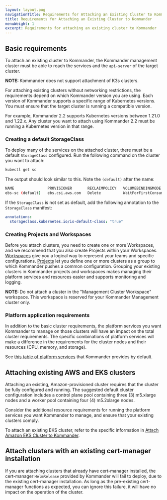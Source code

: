 ```yaml
---
layout: layout.pug
navigationTitle: Requirements for Attaching an Existing Cluster to Kommander
title: Requirements for Attaching an Existing Cluster to Kommander
menuWeight: 1
excerpt: Requirements for attaching an existing cluster to Kommander
---
```


## Basic requirements

To attach an existing cluster to Kommander, the Kommander management cluster must be able to reach the services and the `api-server` of the target cluster.

<!--- You can attach existing clusters with or without networking restrictions to Kommander. These networking restrictions refer to clusters that are located in a DMZ, behind a proxy server or a firewall, or that have additional requirements for access. -->

<p class="message--note"><strong>NOTE: </strong>Kommander does not support attachment of K3s clusters.</p>

For attaching existing clusters without networking restrictions, the requirements depend on which Kommander version you are using. Each version of Kommander supports a specific range of Kubernetes versions. You must ensure that the target cluster is running a compatible version.

For example, Kommander 2.2 supports Kubernetes versions between 1.21.0 and 1.22.x. Any cluster you want to attach using Kommander 2.2 must be running a Kubernetes version in that range.

<!--- For attaching clusters with networking restrictions the Kubernetes version of the cluster you want to attach must be greater than or equal to version 1.19.x. For these types of clusters, the Kommander cluster uses a tunnel to access the clusters you plan to attach. Any managed service you want to expose in the Kommander cluster requires the creation of a reverse proxy, or the use of HTTPS_PROXY environment variables that point to the Kommander tunnel proxy server.

When working with clusters that have networking restrictions, you will need to apply some YAML manifests on the existing cluster, so that Kommander can collect a resulting `kubeconfig` file used to establish the tunnel. When you use the DKP UI, this is handled for you. If you choose to use the manual [CLI attachment process][manual_cli_attachment], you will apply those manifests as part of the procedure. -->

### Creating a default StorageClass

To deploy many of the services on the attached cluster, there must be a default `StorageClass` configured. Run the following command on the cluster you want to attach:

```bash
kubectl get sc
```

The output should look similar to this. Note the `(default)` after the name:

```sh
NAME               PROVISIONER       RECLAIMPOLICY   VOLUMEBINDINGMODE      ALLOWVOLUMEEXPANSION   AGE
ebs-sc (default)   ebs.csi.aws.com   Delete          WaitForFirstConsumer   false                  41s
```

If the `StorageClass` is not set as default, add the following annotation to the `StorageClass` manifest:

```yaml
annotations:
  storageclass.kubernetes.io/is-default-class: "true"
```

### Creating Projects and Workspaces

Before you attach clusters, you need to create one or more Workspaces, and we recommend that you also create Projects within your Workspaces. [Workspaces][workspaces] give you a logical way to represent your teams and specific configurations. [Projects][projects] let you define one or more clusters as a group to which Kommander pushes a common configuration. Grouping your existing clusters in Kommander projects and workspaces makes managing their platform services and resources easier and supports monitoring and logging.

<p class="message--note"><strong>NOTE: </strong>Do not attach a cluster in the "Management Cluster Workspace" workspace. This workspace is reserved for your Kommander Management cluster only.</p>

### Platform application requirements

In addition to the basic cluster requirements, the platform services you want Kommander to manage on those clusters will have an impact on the total cluster requirements. The specific combinations of platform services will make a difference in the requirements for the cluster nodes and their resources (CPU, memory, and storage).

See [this table of platform services][workspace-platform-applications-table] that Kommander provides by default.

## Attaching existing AWS and EKS clusters

Attaching an existing, Amazon-provisioned cluster requires that the cluster be fully configured and running. The suggested default cluster configuration includes a control plane pool containing three (3) m5.xlarge nodes and a worker pool containing four (4) m5.2xlarge nodes.

Consider the additional resource requirements for running the platform services you want Kommander to manage, and ensure that your existing clusters comply.

To attach an existing EKS cluster, refer to the specific information in [Attach Amazon EKS Cluster to Kommander][attach_eks_cluster].

<!--## Attaching existing Azure clusters-->

<!--Attaching an existing Azure-provisioned cluster requires that the cluster be fully-configured and running. The suggested default cluster configuration includes a control plane pool containing three (3) Standard_DS3_v2 nodes and a worker pool containing four (4) Standard_DS3_v2 nodes.
-->
<!--
Consider the additional resource requirements for running the platform services you want Kommander to manage, and ensure that your existing clusters comply.
-->

## Attach clusters with an existing cert-manager installation

If you are attaching clusters that already have cert-manager installed, the cert-manager `HelmRelease` provided by Kommander will fail to deploy, due to the existing cert-manager installation. As long as the pre-existing cert-manager functions as expected, you can ignore this failure, it will have no impact on the operation of the cluster.

[attach_eks_cluster]: ../attach-eks-cluster
[attach_with_network_restrictions]: ../cluster-with-network-restrictions
[existing-clusters]: ../generate-kubeconfig
[projects]: ../../../projects
[workspaces]: ../../../workspaces
[workspace-platform-applications-table]: /dkp/kommander/2.2/workspaces/applications/platform-applications/#workspace-platform-applications
